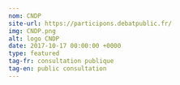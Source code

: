 ```yaml
---
nom: CNDP
site-url: https://participons.debatpublic.fr/
img: CNDP.png
alt: logo CNDP
date: 2017-10-17 00:00:00 +0000
type: featured
tag-fr: consultation publique
tag-en: public consultation
---
```

